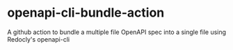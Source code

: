 # openapi-cli-bundle-action
A github action to bundle a multiple file OpenAPI spec into a single file using Redocly's openapi-cli
